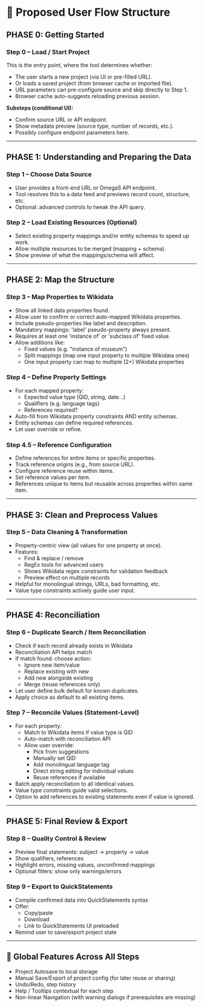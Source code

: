 # 🧭 Proposed User Flow Structure

## PHASE 0: Getting Started

### Step 0 – Load / Start Project
This is the entry point, where the tool determines whether:
- The user starts a new project (via UI or pre-filled URL).
- Or loads a saved project (from browser cache or imported file).
- URL parameters can pre-configure source and skip directly to Step 1.
- Browser cache auto-suggests reloading previous session.

**Substeps (conditional UI):**
- Confirm source URL or API endpoint.
- Show metadata preview (source type, number of records, etc.).
- Possibly configure endpoint parameters here.

---

## PHASE 1: Understanding and Preparing the Data

### Step 1 – Choose Data Source
- User provides a front-end URL or OmegaS API endpoint.
- Tool resolves this to a data feed and previews record count, structure, etc.
- Optional: advanced controls to tweak the API query.

### Step 2 – Load Existing Resources (Optional)
- Select existing property mappings and/or entity schemas to speed up work.
- Allow multiple resources to be merged (mapping + schema).
- Show preview of what the mappings/schema will affect.

---

## PHASE 2: Map the Structure

### Step 3 – Map Properties to Wikidata
- Show all linked data properties found.
- Allow user to confirm or correct auto-mapped Wikidata properties.
- Include pseudo-properties like label and description.
- Mandatory mappings: 'label' pseudo-property always present.
- Requires at least one 'instance of' or 'subclass of' fixed value.
- Allow additions like:
  - Fixed values (e.g. "instance of museum")
  - Split mappings (map one input property to multiple Wikidata ones)
  - One input property can map to multiple (2+) Wikidata properties

### Step 4 – Define Property Settings
- For each mapped property:
  - Expected value type (QID, string, date…)
  - Qualifiers (e.g. language tags)
  - References required?
- Auto-fill from Wikidata property constraints AND entity schemas.
- Entity schemas can define required references.
- Let user override or refine.

### Step 4.5 – Reference Configuration
- Define references for entire items or specific properties.
- Track reference origins (e.g., from source URL).
- Configure reference reuse within items.
- Set reference values per item.
- References unique to items but reusable across properties within same item.

---

## PHASE 3: Clean and Preprocess Values

### Step 5 – Data Cleaning & Transformation
- Property-centric view (all values for one property at once).
- Features:
  - Find & replace / remove
  - RegEx tools for advanced users
  - Shows Wikidata regex constraints for validation feedback
  - Preview effect on multiple records
- Helpful for monolingual strings, URLs, bad formatting, etc.
- Value type constraints actively guide user input.

---

## PHASE 4: Reconciliation

### Step 6 – Duplicate Search / Item Reconciliation
- Check if each record already exists in Wikidata
- Reconciliation API helps match
- If match found: choose action:
  - Ignore new item/value
  - Replace existing with new
  - Add new alongside existing
  - Merge (reuse references only)
- Let user define bulk default for known duplicates.
- Apply choice as default to all existing items.

### Step 7 – Reconcile Values (Statement-Level)
- For each property:
  - Match to Wikidata items if value type is QID
  - Auto-match with reconciliation API
  - Allow user override:
    - Pick from suggestions
    - Manually set QID
    - Add monolingual language tag
    - Direct string editing for individual values
    - Reuse references if available
- Batch apply reconciliation to all identical values.
- Value type constraints guide valid selections.
- Option to add references to existing statements even if value is ignored.

---

## PHASE 5: Final Review & Export

### Step 8 – Quality Control & Review
- Preview final statements: subject → property → value
- Show qualifiers, references
- Highlight errors, missing values, unconfirmed mappings
- Optional filters: show only warnings/errors

### Step 9 – Export to QuickStatements
- Compile confirmed data into QuickStatements syntax
- Offer:
  - Copy/paste
  - Download
  - Link to QuickStatements UI preloaded
- Remind user to save/export project state

---

## 🔄 Global Features Across All Steps
- Project Autosave to local storage
- Manual Save/Export of project config (for later reuse or sharing)
- Undo/Redo, step history
- Help / Tooltips contextual for each step
- Non-linear Navigation (with warning dialogs if prerequisites are missing)